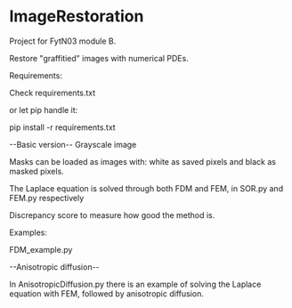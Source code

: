 # ImageRestoration

Project for FytN03 module B.

Restore "graffitied" images with numerical PDEs.

Requirements:

Check requirements.txt

or let pip handle it:

pip install -r requirements.txt

--Basic version--
Grayscale image

Masks can be loaded as images with: white as saved pixels and black as masked pixels.

The Laplace equation is solved through both FDM and FEM, in SOR.py and FEM.py respectively

Discrepancy score to measure how good the method is.

Examples:

FDM\_example.py

--Anisotropic diffusion--

In AnisotropicDiffusion.py there is an example of solving the Laplace equation with FEM, followed by anisotropic diffusion. 
